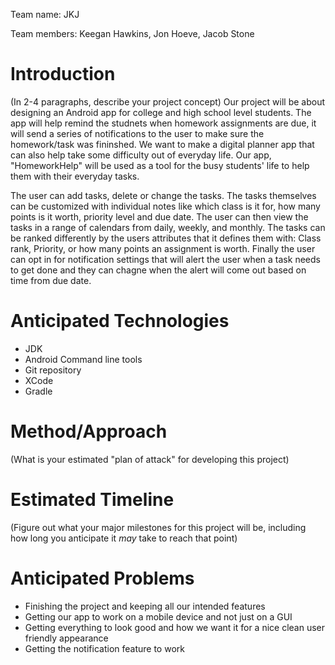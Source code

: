 Team name: JKJ

Team members: Keegan Hawkins, Jon Hoeve, Jacob Stone

# Introduction

(In 2-4 paragraphs, describe your project concept)
Our project will be about designing an Android app for college and high school level students. The app will help remind the studnets when homework assignments are due, it will send a series of notifications to the user to make sure the homework/task was fininshed. We want to make a digital planner app that can also help take some difficulty out of everyday life. Our app, "HomeworkHelp" will be used as a tool for the busy students' life to help them with their everyday tasks.

The user can add tasks, delete or change the tasks. The tasks themselves can be customized with individual notes like which class is it for, how many points is it worth, priority level and due date. The user can then view the tasks in a range of calendars from daily, weekly, and monthly. The tasks can be ranked differently by the users attributes that it defines them with: Class rank, Priority, or how many points an assignment is worth. Finally the user can opt in for notification settings that will alert the user when a task needs to get done and they can chagne when the alert will come out based on time from due date. 

# Anticipated Technologies
* JDK
* Android Command line tools
* Git repository
* XCode
* Gradle

# Method/Approach

(What is your estimated "plan of attack" for developing this project)

# Estimated Timeline

(Figure out what your major milestones for this project will be, including how long you anticipate it *may* take to reach that point)

# Anticipated Problems
* Finishing the project and keeping all our intended features
* Getting our app to work on a mobile device and not just on a GUI
* Getting everything to look good and how we want it for a nice clean user friendly appearance
* Getting the notification feature to work
